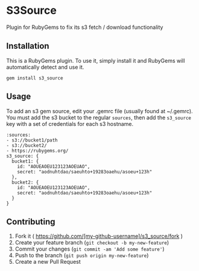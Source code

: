 # S3Source

Plugin for RubyGems to fix its s3 fetch / download functionality

## Installation

This is a RubyGems plugin. To use it, simply install it and RubyGems will automatically detect and use it.

```
gem install s3_source
```

## Usage

To add an s3 gem source, edit your .gemrc file (usually found at ~/.gemrc). You must add the s3 bucket to the regular `sources`, then add the
`s3_source` key with a set of credentials for each s3 hostname.

```
:sources:
- s3://bucket1/path
- s3://bucket2/
- https://rubygems.org/
s3_source: {
  bucket1: {
    id: "AOUEAOEU123123AOEUAO",
    secret: "aodnuhtdao/saeuhto+19283oaehu/asoeu+123h"
  },
  bucket2: {
    id: "AOUEAOEU123123AOEUAO",
    secret: "aodnuhtdao/saeuhto+19283oaehu/asoeu+123h"
  }
}
```

## Contributing

1. Fork it ( https://github.com/[my-github-username]/s3_source/fork )
2. Create your feature branch (`git checkout -b my-new-feature`)
3. Commit your changes (`git commit -am 'Add some feature'`)
4. Push to the branch (`git push origin my-new-feature`)
5. Create a new Pull Request
